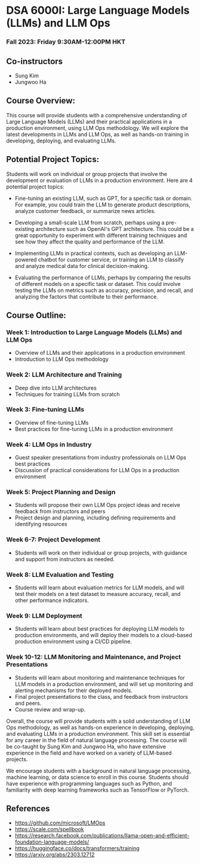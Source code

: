 # DSA 6000I: Large Language Models (LLMs) and LLM Ops
### Fall 2023: Friday 9:30AM-12:00PM HKT

## Co-instructors
* Sung Kim
* Jungwoo Ha

## Course Overview:
This course will provide students with a comprehensive understanding of Large Language Models (LLMs) and their practical applications in a production environment, using LLM Ops methodology. We will explore the latest developments in LLMs and LLM Ops, as well as hands-on training in developing, deploying, and evaluating LLMs.

## Potential Project Topics:
Students will work on individual or group projects that involve the development or evaluation of LLMs in a production environment. Here are 4 potential project topics:

* Fine-tuning an existing LLM, such as GPT, for a specific task or domain. For example, you could train the LLM to generate product descriptions, analyze customer feedback, or summarize news articles.

* Developing a small-scale LLM from scratch, perhaps using a pre-existing architecture such as OpenAI's GPT architecture. This could be a great opportunity to experiment with different training techniques and see how they affect the quality and performance of the LLM.

* Implementing LLMs in practical contexts, such as developing an LLM-powered chatbot for customer service, or training an LLM to classify and analyze medical data for clinical decision-making.

* Evaluating the performance of LLMs, perhaps by comparing the results of different models on a specific task or dataset. This could involve testing the LLMs on metrics such as accuracy, precision, and recall, and analyzing the factors that contribute to their performance.

## Course Outline:

### Week 1: Introduction to Large Language Models (LLMs) and LLM Ops
- Overview of LLMs and their applications in a production environment
- Introduction to LLM Ops methodology

### Week 2: LLM Architecture and Training
- Deep dive into LLM architectures
- Techniques for training LLMs from scratch

### Week 3: Fine-tuning LLMs
- Overview of fine-tuning LLMs
- Best practices for fine-tuning LLMs in a production environment

### Week 4: LLM Ops in Industry
- Guest speaker presentations from industry professionals on LLM Ops best practices
- Discussion of practical considerations for LLM Ops in a production environment

### Week 5: Project Planning and Design
- Students will propose their own LLM Ops project ideas and receive feedback from instructors and peers
- Project design and planning, including defining requirements and identifying resources

### Week 6-7: Project Development
- Students will work on their individual or group projects, with guidance and support from instructors as needed.

### Week 8: LLM Evaluation and Testing
- Students will learn about evaluation metrics for LLM models, and will test their models on a test dataset to measure accuracy, recall, and other performance indicators.

### Week 9: LLM Deployment
- Students will learn about best practices for deploying LLM models to production environments, and will deploy their models to a cloud-based production environment using a CI/CD pipeline.

### Week 10-12: LLM Monitoring and Maintenance, and Project Presentations
- Students will learn about monitoring and maintenance techniques for LLM models in a production environment, and will set up monitoring and alerting mechanisms for their deployed models.
- Final project presentations to the class, and feedback from instructors and peers.
- Course review and wrap-up.

Overall, the course will provide students with a solid understanding of LLM Ops methodology, as well as hands-on experience in developing, deploying, and evaluating LLMs in a production environment. This skill set is essential for any career in the field of natural language processing. The course will be co-taught by Sung Kim and Jungwoo Ha, who have extensive experience in the field and have worked on a variety of LLM-based projects.

We encourage students with a background in natural language processing, machine learning, or data science to enroll in this course. Students should have experience with programming languages such as Python, and familiarity with deep learning frameworks such as TensorFlow or PyTorch.

## References
* https://github.com/microsoft/LMOps
* https://scale.com/spellbook
* https://research.facebook.com/publications/llama-open-and-efficient-foundation-language-models/
* https://huggingface.co/docs/transformers/training
* https://arxiv.org/abs/2303.12712

